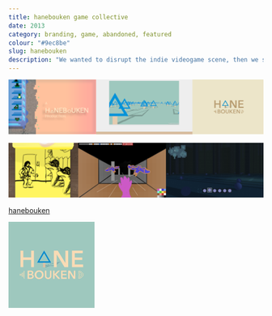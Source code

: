 ```yaml
---
title: hanebouken game collective 
date: 2013
category: branding, game, abandoned, featured
colour: "#9ec8be"
slug: hanebouken
description: "We wanted to disrupt the indie videogame scene, then we sort of lost interest.."
---
```


![Identity Design Process](process.png)

![Game Prototypes](prototypes.png)

[hanebouken](http://www.hanebouken.com)

![Final Logo Iteration](final_logo.png)